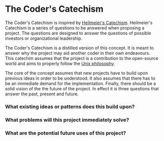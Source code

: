# The Coder's Catechism

The Coder's Catechism is inspired by [Heilmeier's Catechism](http://en.wikipedia.org/wiki/George_H._Heilmeier#Heilmeier.27s_Catechism). Heilmeier's Catechism is a series of questions to be answered when proposing a project.  The questions are designed to answer the questions of possible investors or organizational leadership.  

The Coder's Catechism is a distilled version of this concept. It is meant to answer why the project may aid another coder in their own endeavours.  This catechim assumes that the project is a contribution to the open-source world and aims to properly follow the [Unix philosophy](http://en.wikipedia.org/wiki/Unix_philosophy). 

The core of the concept assumes that new projects have to build upon previous ideas in order to be understood.  It also assumes that there has to be an immediate demand for the implementation.  Finally, there should be a solid vision of the the future of the project.  In effect it is three questions that answer the past, present and future.


### What existing ideas or patterns does this build upon?

### What problems will this project immediately solve?

### What are the potential future uses of this project?

